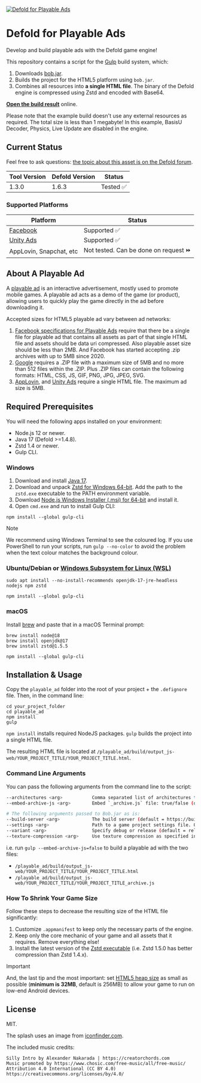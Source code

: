 [![Defold for Playable Ads](cover.jpg)](https://github.com/indiesoftby/defold-playable-ads/)

# Defold for Playable Ads

Develop and build playable ads with the Defold game engine!

This repository contains a script for the [Gulp](https://gulpjs.com/) build system, which:
1. Downloads [bob.jar](https://d.defold.com/stable/).
2. Builds the project for the HTML5 platform using `bob.jar`.
3. Combines all resources into **a single HTML file**. The binary of the Defold engine is compressed using Zstd and encoded with Base64.

[**Open the build result**](https://indiesoftby.github.io/defold-playable-ads/) online. 

Please note that the example build doesn't use any external resources as required. The total size is less than 1 megabyte! In this example, BasisU Decoder, Physics, Live Update are disabled in the engine.

## Current Status

Feel free to ask questions: [the topic about this asset is on the Defold forum](https://forum.defold.com/t/defold-for-playable-ads/68689).

| Tool Version   | Defold Version | Status        |
| -------------- | -------------- | ------------- |
| 1.3.0          | 1.6.3          | Tested ✅     |

### Supported Platforms

| Platform | Status |
| ---------| -------|
| [Facebook](https://developers.facebook.com/tools/playable-preview/) | Supported ✅ |
| [Unity Ads](https://docs.unity.com/acquire/en-us/manual/playable-ads-specifications) | Supported ✅ |
| AppLovin, Snapchat, etc | Not tested. Can be done on request ⏩ |

## About A Playable Ad

A [playable ad](https://learn.g2crowd.com/playable-ads) is an interactive advertisement, mostly used to promote mobile games. A playable ad acts as a demo of the game (or product), allowing users to quickly play the game directly in the ad before downloading it.

Accepted sizes for HTML5 playable ad vary between ad networks:
1. [Facebook specifications for Playable Ads](https://www.facebook.com/business/help/412951382532338?helpref=faq_content) require that there be a single file for playable ad that contains all assets as part of that single HTML file and assets should be data uri compressed. Also playable asset size should be less than 2MB. And Facebook has started accepting .zip archives with up to 5MB since 2020.
2. [Google](https://support.google.com/google-ads/answer/9981650?hl=en) requires a .ZIP file with a maximum size of 5MB and no more than 512 files within the .ZIP. Plus .ZIP files can contain the following formats: HTML, CSS, JS, GIF, PNG, JPG, JPEG, SVG.
3. [AppLovin](https://p.applov.in/playablePreview?create=1&qr=1), and [Unity Ads](https://docs.unity.com/acquire/en-us/manual/playable-ads-specifications) require a single HTML file. The maximum ad size is 5MB.

## Required Prerequisites

You will need the following apps installed on your environment:
- Node.js 12 or newer.
- Java 17 (Defold >=1.4.8).
- Zstd 1.4 or newer.
- Gulp CLI.

### Windows

1. Download and install [Java 17](https://adoptium.net/).
2. Download and unpack [Zstd for Windows 64-bit](https://github.com/facebook/zstd/releases/download/v1.5.5/zstd-v1.5.5-win64.zip). Add the path to the `zstd.exe` executable to the PATH environment variable.
3. Download [Node.js Windows Installer (.msi) for 64-bit](https://nodejs.org/en/download/) and install it.
4. Open `cmd.exe` and run to install Gulp CLI:

```
npm install --global gulp-cli
```

> [!NOTE]
> We recommend using Windows Terminal to see the coloured log. If you use PowerShell to run your scripts, run `gulp --no-color` to avoid the problem when the text colour matches the background colour.

### Ubuntu/Debian or [Windows Subsystem for Linux (WSL)](https://docs.microsoft.com/en-us/windows/wsl/about)

```
sudo apt install --no-install-recommends openjdk-17-jre-headless nodejs npm zstd

npm install --global gulp-cli
```

### macOS

Install [brew](https://brew.sh/) and paste that in a macOS Terminal prompt:

```
brew install node@18
brew install openjdk@17
brew install zstd@1.5.5

npm install --global gulp-cli
```

## Installation & Usage

Copy the `playable_ad` folder into the root of your project + the `.defignore` file. Then, in the command line:

```
cd your_project_folder
cd playable_ad
npm install
gulp
```

`npm install` installs required NodeJS packages. `gulp` builds the project into a single HTML file.

The resulting HTML file is located at `/playable_ad/build/output_js-web/YOUR_PROJECT_TITLE/YOUR_PROJECT_TITLE.html`.

### Command Line Arguments

You can pass the following arguments from the command line to the script:

```bash
--architectures <arg>           Comma separated list of architectures to include: js-web,wasm-web (default = wasm-web).
--embed-archive-js <arg>        Embed `_archive.js` file: true/false (default = true).

# The following arguments passed to Bob.jar as is:
--build-server <arg>            The build server (default = https://build.defold.com).
--settings <arg>                Path to a game project settings file. Only one occurrance is allowed.
--variant <arg>                 Specify debug or release (default = release).
--texture-compression <arg>     Use texture compression as specified in texture profiles (default = true).
```

i.e. run `gulp --embed-archive-js=false` to build a playable ad with the two files:

* `/playable_ad/build/output_js-web/YOUR_PROJECT_TITLE/YOUR_PROJECT_TITLE.html`
* `/playable_ad/build/output_js-web/YOUR_PROJECT_TITLE/YOUR_PROJECT_TITLE_archive.js`

### How To Shrink Your Game Size

Follow these steps to decrease the resulting size of the HTML file significantly:

1. Customize `.appmanifest` to keep only the necessary parts of the engine.
2. Keep only the core mechanic of your game and all assets that it requires. Remove everything else!
3. Install the latest version of the [Zstd executable](https://github.com/facebook/zstd/releases) (i.e. Zstd 1.5.0 has better compression than Zstd 1.4.x).

> [!IMPORTANT]
> And, the last tip and the most important: set [HTML5 heap size](https://defold.com/manuals/project-settings/#heap-size) as small as possible (**minimum is 32MB**, default is 256MB) to allow your game to run on low-end Android devices.

## License

MIT.

The splash uses an image from [iconfinder.com](https://www.iconfinder.com/icons/1222768/facebook_ads_facebook_marketing_marketing_icon).

The included music credits:
```
Silly Intro by Alexander Nakarada | https://creatorchords.com
Music promoted by https://www.chosic.com/free-music/all/free-music/
Attribution 4.0 International (CC BY 4.0)
https://creativecommons.org/licenses/by/4.0/
```